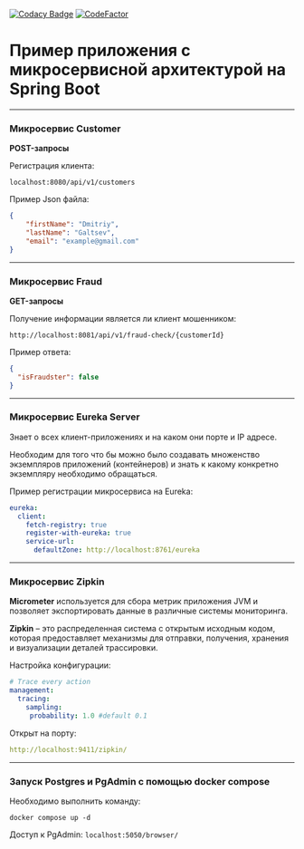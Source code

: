 [![Codacy Badge](https://app.codacy.com/project/badge/Grade/4f0a72a3fea243f68101982765be81b8)](https://www.codacy.com/gh/MRdimenter/microservice-example-on-spring-boot/dashboard?utm_source=github.com&amp;utm_medium=referral&amp;utm_content=MRdimenter/microservice-example-on-spring-boot&amp;utm_campaign=Badge_Grade) [![CodeFactor](https://www.codefactor.io/repository/github/mrdimenter/microservice-example-on-spring-boot/badge)](https://www.codefactor.io/repository/github/mrdimenter/microservice-example-on-spring-boot)
# Пример приложения с микросервисной архитектурой на Spring Boot
----
### Микросервис Customer
**POST-запросы**

Регистрация клиента:
```
localhost:8080/api/v1/customers
```
Пример Json файла: 
```json
{
    "firstName": "Dmitriy",
    "lastName": "Galtsev",
    "email": "example@gmail.com"
}
```


----
### Микросервис Fraud
**GET-запросы**

Получение информации является ли клиент мошенником:
```
http://localhost:8081/api/v1/fraud-check/{customerId}
```
Пример ответа:
```json
{
  "isFraudster": false
}
```

----
### Микросервис Eureka Server 

Знает о всех клиент-приложениях и на каком они порте и IP адресе.

Необходим для того что бы можно было создавать множенство экземпляров приложений (контейнеров) и знать к какому конкретно экземпляру необходимо обращаться.

Пример регистрации микросервиса на Eureka:
```yml
eureka:
  client:
    fetch-registry: true
    register-with-eureka: true
    service-url:
      defaultZone: http://localhost:8761/eureka
```

----
### Микросервис Zipkin 
**Micrometer** используется для сбора метрик приложения JVM и позволяет экспортировать данные в различные системы мониторинга.

**Zipkin** – это распределенная система с открытым исходным кодом, которая предоставляет механизмы для отправки, получения, хранения и визуализации деталей трассировки.

Настройка конфигурации:
``` yml
# Trace every action  
management:  
  tracing:  
    sampling:  
     probability: 1.0 #default 0.1
```

Открыт на порту: 
``` yml
http://localhost:9411/zipkin/
```




----

### Запуск Postgres и PgAdmin с помощью docker compose

Необходимо выполнить команду:
```
docker compose up -d 
```
Доступ к PgAdmin: ```localhost:5050/browser/```

